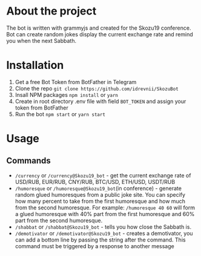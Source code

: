 # About the project

The bot is written with grammyjs and created for the Skozu19 conference. Bot can create random jokes display the current exchange rate and remind you when the next Sabbath.

# Installation

1. Get a free Bot Token from BotFather in Telegram
2. Clone the repo
   `git clone https://github.com/idrevnii/SkozuBot`
3. Insall NPM packages
   `npm install` or `yarn`
4. Create in root directory .env file with field `BOT_TOKEN` and assign your token from BotFather
5. Run the bot
   `npm start` or `yarn start`

# Usage

## Commands

-   `/currency` or `/currency@Skozu19_bot` - get the current exchange rate of USD/RUB, EUR/RUB, CNY/RUB, BTC/USD, ETH/USD, USDT/RUB
-   `/humoresque` or `/humoresque@Skozu19_bot`(in conference) - generate random glued humoresques from a public joke site. You can specify how many percent to take from the first humoresque and how much from the second humoresque. For example: `/humoresque 40 60` will form a glued humoresque with 40% part from the first humoresque and 60% part from the second humoresque.
-   `/shabbat` or `/shabbat@Skozu19_bot` - tells you how close the Sabbath is.
-   `/demotivator` or `/demotivator@Skozu19_bot` - creates a demotivator, you can add a bottom line by passing the string after the command. This command must be triggered by a response to another message
